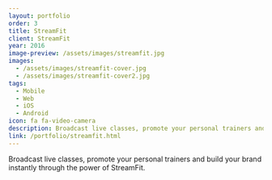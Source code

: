 ```yaml
---
layout: portfolio
order: 3
title: StreamFit
client: StreamFit
year: 2016
image-preview: /assets/images/streamfit.jpg
images: 
  - /assets/images/streamfit-cover.jpg
  - /assets/images/streamfit-cover2.jpg
tags:
  - Mobile
  - Web
  - iOS
  - Android
icon: fa fa-video-camera
description: Broadcast live classes, promote your personal trainers and build your brand instantly through the power of StreamFit. 
link: /portfolio/streamfit.html
---
```

Broadcast live classes, promote your personal trainers and build your brand instantly through the power of StreamFit. 